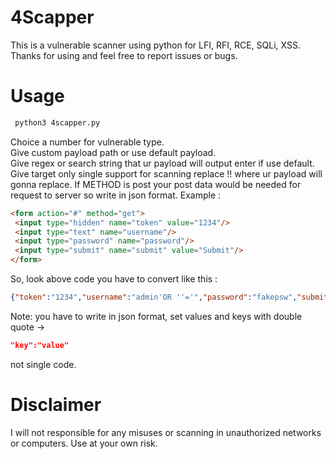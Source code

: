 # 4Scapper
This is a vulnerable scanner using python for LFI, RFI, RCE, SQLi, XSS. Thanks for using and feel free to report issues or bugs.

# Usage
```bash
 python3 4scapper.py
 ```
 Choice a number for vulnerable type.  
 Give custom payload path or use default payload.  
 Give regex or search string that ur payload will output enter if use default.  
 Give target only single support for scanning replace !! where ur payload will gonna replace.
 If METHOD is post your post data would be needed for request to server so write in json format. Example :  
 ```html
 <form action="#" method="get">
  <input type="hidden" name="token" value="1234"/>
  <input type="text" name="username"/>
  <input type="password" name="password"/>
  <input type="submit" name="submit" value="Submit"/> 
 </form>
 ```
 So, look above code you have to convert like this :  
 ```json
 {"token":"1234","username":"admin'OR ''='","password":"fakepsw","submit":"Submit"}
 ```
 Note: you have to write in json format, set values and keys with double quote -> 
 ```json
 "key":"value"
 ``` 
 not single code.
 
 # Disclaimer
 I will not responsible for any misuses or scanning in unauthorized networks or computers. Use at your own risk.
 


